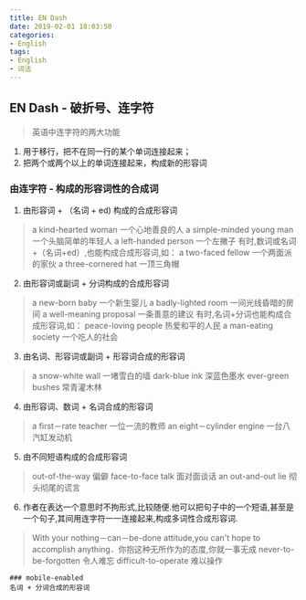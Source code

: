 ```yaml
---
title: EN Dash
date: 2019-02-01 18:03:50
categories:
- English
tags:
- English
- 词法
---
```


## EN Dash - 破折号、连字符

> 英语中连字符的两大功能
  1. 用于移行，把不在同一行的某个单词连接起来；
  2. 把两个或两个以上的单词连接起来，构成新的形容词

  <!-- more -->

### 由连字符 -  构成的形容词性的合成词

1. 由形容词 + （名词 + ed) 构成的合成形容词
> a kind-hearted woman 一个心地善良的人
a simple-minded young man 一个头脑简单的年轻人
a left-handed person 一个左撇子
有时,数词或名词+（名词+ed）,也能构成合成形容词,如：
a two-faced fellow 一个两面派的家伙
a three-cornered hat 一顶三角帽

2. 由形容词或副词 + 分词构成的合成形容词
> a new-born baby 一个新生婴儿
a badly-lighted room 一间光线昏暗的房间
a well-meaning proposal 一条善意的建议
有时,名词+分词也能构成合成形容词,如：
peace-loving people 热爱和平的人民
a man-eating society 一个吃人的社会

3. 由名词、形容词或副词 + 形容词合成的形容词
> a snow-white wall 一堵雪白的墙
> dark-blue ink 深蓝色墨水
> ever-green bushes 常青灌木林

4. 由形容词、数词 + 名词合成的形容词
> a first－rate teacher 一位一流的教师
> an eight－cylinder engine 一台八汽缸发动机

5. 由不同短语构成的合成形容词
> out-of-the-way 偏僻
> face-to-face talk 面对面谈话
> an out-and-out lie 彻头彻尾的谎言

6. 作者在表达一个意思时不拘形式,比较随便.他可以把句子中的一个短语,甚至是一个句子,其间用连字符一一连接起来,构成多词性合成形容词.
> With your nothing－can－be-done attitude,you can't hope to accomplish
anything．你抱这种无所作为的态度,你就一事无成
> never-to-be-forgotten 令人难忘
> difficult-to-operate 难以操作

```
### mobile-enabled
名词 + 分词合成的形容词
```
